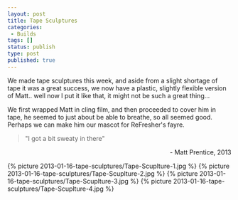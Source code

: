 ```yaml
---
layout: post
title: Tape Sculptures
categories:
 - Builds
tags: []
status: publish
type: post
published: true
---
```

We made tape sculptures this week, and aside from a slight shortage of tape it
was a great success, we now have a plastic, slightly flexible version of Matt..
well now I put it like that, it might not be such a great thing...

We first wrapped Matt in cling film, and then proceeded to cover him in tape,
he seemed to just about be able to breathe, so all seemed good. Perhaps we can
make him our mascot for ReFresher's fayre.

> "I got a bit sweaty in there"
<p style="text-align: right;">- Matt Prentice, 2013</p>

{% picture 2013-01-16-tape-sculptures/Tape-Scuplture-1.jpg %}
{% picture 2013-01-16-tape-sculptures/Tape-Scuplture-2.jpg %}
{% picture 2013-01-16-tape-sculptures/Tape-Scuplture-3.jpg %}
{% picture 2013-01-16-tape-sculptures/Tape-Scuplture-4.jpg %}

